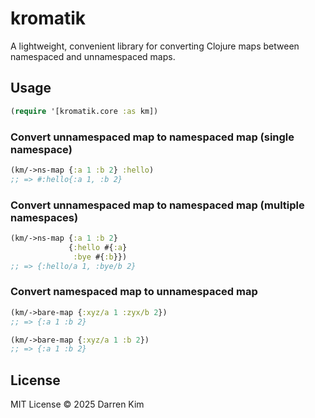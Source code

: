 # kromatik

A lightweight, convenient library for converting Clojure maps between namespaced and unnamespaced maps.

## Usage

```clojure
(require '[kromatik.core :as km])
```

### Convert unnamespaced map to namespaced map (single namespace)

```clojure
(km/->ns-map {:a 1 :b 2} :hello)
;; => #:hello{:a 1, :b 2}
```

### Convert unnamespaced map to namespaced map (multiple namespaces)

```clojure
(km/->ns-map {:a 1 :b 2}
             {:hello #{:a}
              :bye #{:b}})
;; => {:hello/a 1, :bye/b 2}
```

### Convert namespaced map to unnamespaced map

```clojure
(km/->bare-map {:xyz/a 1 :zyx/b 2})
;; => {:a 1 :b 2}

(km/->bare-map {:xyz/a 1 :b 2})
;; => {:a 1 :b 2}
```

## License

MIT License © 2025 Darren Kim